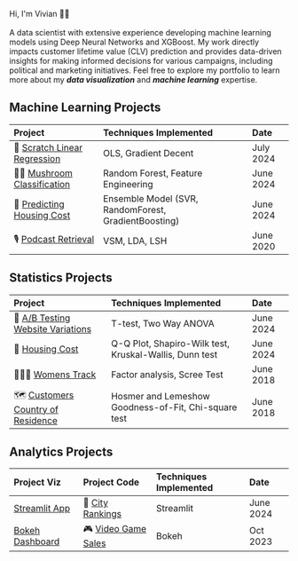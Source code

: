 <p> Hi, I'm Vivian 👋🏻
<br>
<br>
A data scientist with extensive experience developing machine learning models using Deep Neural Networks and XGBoost. My work directly impacts customer lifetime value (CLV) prediction and provides data-driven insights for making informed decisions for various campaigns, including political and marketing initiatives. Feel free to explore my portfolio to learn more about my <i><b>data visualization</b></i> and <i><b>machine learning</b></i> expertise.
<br>

## Machine Learning Projects
| Project              | Techniques Implemented | Date |
| :------------------- |  :------------------ | :----- |
|🚀 [Scratch Linear Regression](https://github.com/Vivian-Ellis/ML/blob/main/LinearRegression/scratch_lr.ipynb)   | OLS, Gradient Decent | July 2024 |
|🍄‍🟫 [Mushroom Classification](https://github.com/Vivian-Ellis/ML/blob/main/Mushroom%20Classification%20%3A%20Random%20Forest/random_forest.ipynb)   | Random Forest, Feature Engineering | June 2024 |
|🏡 [Predicting Housing Cost](https://www.kaggle.com/code/vellis1/predicting-housing-cost-with-ensemble-model)| Ensemble Model (SVR, RandomForest, GradientBoosting)| June 2024 |
|🎙️ [Podcast Retrieval](https://github.com/Vivian-Ellis/Podcasts-Ad-Hoc-Retrieval)|VSM, LDA, LSH| June 2020|

## Statistics Projects
| Project              | Techniques Implemented | Date |
| :------------------- |  :------------------ | :----- |
|📲 [A/B Testing Website Variations](https://www.kaggle.com/code/vellis1/a-b-testing-website-variations)  | T-test, Two Way ANOVA | June 2024 |
|🏡 [Housing Cost](https://www.kaggle.com/code/vellis1/housing-cost-statistical-significance)| Q-Q Plot, Shapiro-Wilk test, Kruskal-Wallis, Dunn test |June 2024|
|🏃🏽‍♀️ [Womens Track](https://github.com/Vivian-Ellis/Womens-Track/tree/main) | Factor analysis, Scree Test | June 2018 |
|🗺️ [Customers Country of Residence](https://github.com/Vivian-Ellis/Logistic-Regression/blob/main/README.md) | Hosmer and Lemeshow Goodness-of-Fit, Chi-square test | June 2018 |

## Analytics Projects
| Project Viz          | Project Code             | Techniques Implemented | Date |
| :------------------- | :------------------- | :------- | :----- |
|[Streamlit App](https://city-rankings.streamlit.app/)|🌇 [City Rankings](https://github.com/Vivian-Ellis/city-rankings/blob/main/streamlit_app.py)  | Streamlit | June 2024 |
|[Bokeh Dashboard](https://vivian-ellis.github.io/Vivian-Ellis/projects/bokeh.html)|🎮 [Video Game Sales](https://github.com/Vivian-Ellis/Data-Viz/blob/main/bokeh/video_game_sales.ipynb)  | Bokeh | Oct 2023 |
